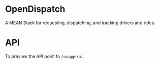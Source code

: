 OpenDispatch
============

A MEAN Stack for requesting, dispatching, and tracking drivers and rides.

API
===
To preview the API point to `/swaggerui`
